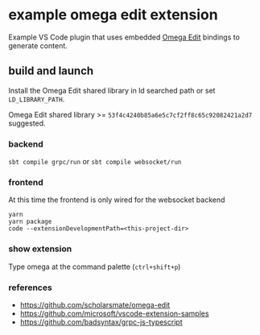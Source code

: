 example omega edit extension
===

Example VS Code plugin that uses embedded [Omega Edit](https://github.com/scholarsmate/omega-edit) bindings to generate content.

## build and launch

Install the Omega Edit shared library in ld searched path or set `LD_LIBRARY_PATH`.

Omega Edit shared library >= `53f4c4240b85a6e5c7cf2ff8c65c92082421a2d7` suggested.

### backend 

`sbt compile grpc/run`
or
`sbt compile websocket/run`

### frontend

At this time the frontend is only wired for the websocket backend

```
yarn
yarn package
code --extensionDevelopmentPath=<this-project-dir>
```

### show extension

Type omega at the command palette (`ctrl+shift+p`)


### references
- https://github.com/scholarsmate/omega-edit
- https://github.com/microsoft/vscode-extension-samples
- https://github.com/badsyntax/grpc-js-typescript

